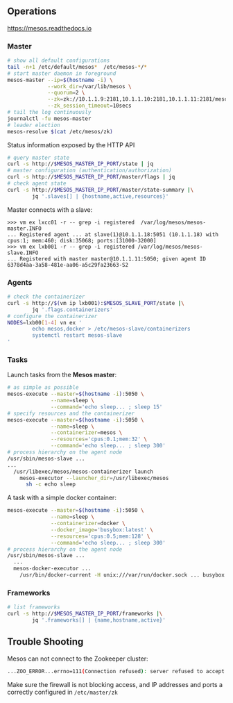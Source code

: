 

## Operations

<https://mesos.readthedocs.io>

### Master

```bash
# show all default configurations
tail -n+1 /etc/default/mesos*  /etc/mesos-*/*       
# start master daemon in foreground 
mesos-master --ip=$(hostname -i) \
             --work_dir=/var/lib/mesos \
             --quorum=2 \
             --zk=zk://10.1.1.9:2181,10.1.1.10:2181,10.1.1.11:2181/mesos \
             --zk_session_timeout=10secs
# tail the log continuously
journalctl -fu mesos-master
# leader election
mesos-resolve $(cat /etc/mesos/zk)
```

Status information exposed by the HTTP API

```bash
# query master state
curl -s http://$MESOS_MASTER_IP_PORT/state | jq
# master configuration (authentication/authorization)
curl -s http://$MESOS_MASTER_IP_PORT/master/flags | jq
# check agent state
curl -s http://$MESOS_MASTER_IP_PORT/master/state-summary |\
        jq '.slaves[] | {hostname,active,resources}'
```

Master connects with a slave:

```
>>> vm ex lxcc01 -r -- grep -i registered  /var/log/mesos/mesos-master.INFO
... Registered agent ... at slave(1)@10.1.1.18:5051 (10.1.1.18) with cpus:1; mem:460; disk:35068; ports:[31000-32000]
>>> vm ex lxb001 -r -- grep -i registered /var/log/mesos/mesos-slave.INFO
... Registered with master master@10.1.1.11:5050; given agent ID 6378d4aa-3a58-481e-aa06-a5c29fa23663-S2

```

### Agents

```bash
# check the containerizer
curl -s http://$(vm ip lxb001):$MESOS_SLAVE_PORT/state |\
        jq '.flags.containerizers'
# configure the containerizer
NODES=lxb00[1-4] vn ex '
        echo mesos,docker > /etc/mesos-slave/containerizers
        systemctl restart mesos-slave
'
```

### Tasks

Launch tasks from the **Mesos master**:

```bash
# as simple as possible
mesos-execute --master=$(hostname -i):5050 \
              --name=sleep \
              --command='echo sleep... ; sleep 15'
# specify resources and the containerizer
mesos-execute --master=$(hostname -i):5050 \
              --name=sleep \
              --containerizer=mesos \
              --resources='cpus:0.1;mem:32' \
              --command='echo sleep... ; sleep 300'
# process hierarchy on the agent node 
/usr/sbin/mesos-slave ...
...
  /usr/libexec/mesos/mesos-containerizer launch
    mesos-executor --launcher_dir=/usr/libexec/mesos
      sh -c echo sleep
```

A task with a simple docker container:

```bash
mesos-execute --master=$(hostname -i):5050 \
              --name=sleep \
              --containerizer=docker \
              --docker_image='busybox:latest' \
              --resources='cpus:0.5;mem:128' \
              --command='echo sleep... ; sleep 300'
# process hierarchy on the agent node 
/usr/sbin/mesos-slave ...
  ...
  mesos-docker-executor ...
    /usr/bin/docker-current -H unix:///var/run/docker.sock ... busybox:latest -c echo sleep... ; sleep 300
```

### Frameworks

```bash
# list frameworks
curl -s http://$MESOS_MASTER_IP_PORT/frameworks |\
        jq '.frameworks[] | {name,hostname,active}'
```

## Trouble Shooting

Mesos can not connect to the Zookeeper cluster:

```bash
...ZOO_ERROR...errno=111(Connection refused): server refused to accept the client
```

Make sure the firewall is not blocking access, and IP addresses and ports a correctly configured in `/etc/master/zk`

